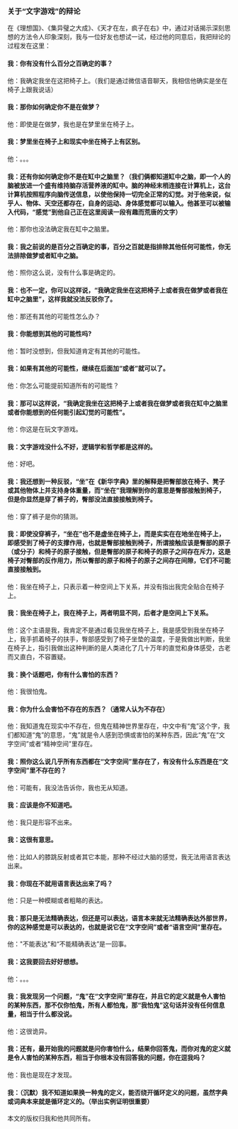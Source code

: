﻿### 关于“文字游戏”的辩论

在《理想国》、《集异璧之大成》、《天才在左，疯子在右》中，通过对话揭示深刻思想的方法令人印象深刻，我与一位好友也想试一试，经过他的同意后，我把辩论的过程发在这里：

#### 我：你有没有什么百分之百确定的事？

他：我确定我坐在这把椅子上。（我们是通过微信语音聊天，我相信他确实是坐在椅子上跟我说话）

#### 我：那你如何确定你不是在做梦？

他：即使是在做梦，我也是在梦里坐在椅子上。

#### 我：梦里坐在椅子上和现实中坐在椅子上有区别。

他：。。。

#### 我：还有你如何确定你不是在缸中之脑里？（我们俩都知道缸中之脑，即一个人的脑被放进一个盛有维持脑存活营养液的缸中。脑的神经末梢连接在计算机上，这台计算机按照程序向脑传送信息，以使他保持一切完全正常的幻觉。对于他来说，似乎人、物体、天空还都存在，自身的运动、身体感觉都可以输入。他甚至可以被输入代码，“感觉”到他自己正在这里阅读一段有趣而荒唐的文字）

他：那你也没法确定我在缸中之脑里。

#### 我：我之前说的是百分之百确定的事，百分之百就是指排除其他任何可能性，你无法排除做梦或者缸中之脑。

他：照你这么说，没有什么事是确定的。

#### 我：也不一定，你可以这样说，“我确定我坐在这把椅子上或者我在做梦或者我在缸中之脑里”，这样我就没法反驳你了。

他：那还有其他的可能性怎么办？

#### 我：你能想到其他的可能性吗?

他：暂时没想到，但我知道肯定有其他的可能性。

#### 我：如果有其他的可能性，继续在后面加“或者”就可以了。

他：你怎么可能提前知道所有的可能性？

#### 我：那可以这样说，“我确定我坐在这把椅子上或者我在做梦或者我在缸中之脑里或者你能想到的任何能引起幻觉的可能性”。

他：你这是在玩文字游戏。

#### 我：文字游戏没什么不好，逻辑学和哲学都是这样的。

他：好吧。

#### 我：我还想到一种反驳，“坐”在《新华字典》里的解释是把臀部放在椅子、凳子或其他物体上并支持身体重量，而“坐在”我理解到你的意思是臀部接触到椅子，但是你显然是穿了裤子的，臀部没法直接接触到椅子。

他：穿了裤子是你的猜测。

#### 我：即使没穿裤子，“坐在”也不是虚坐在椅子上，而是实实在在地坐在椅子上，即感受到了椅子的支撑作用，也就是臀部接触到椅子，所谓接触应该是臀部的原子（或分子）和椅子的原子接触，但是臀部的原子和椅子的原子之间存在斥力，这是椅子对臀部的反作用力，所以臀部的原子和椅子的原子之间存在间隙，它们不可能直接接触到。

他：我坐在椅子上，只表示着一种空间上下关系，并没有指出我完全贴合在椅子上。

#### 我：我坐在椅子上，我在椅子上，两者明显不同，后者才是空间上下关系。

他：这个主语是我，我肯定不是通过看见我坐在椅子上，我是感受到我坐在椅子上，我手抓着椅子的扶手，臀部感受到了椅子坐垫的温度，于是我做出判断，我坐在椅子上，指引我做出这种判断的是人类进化了几十万年的直觉和身体感受，古老而又直白，不容置疑。

#### 我：换个话题吧，你有什么害怕的东西？

他：我很怕鬼。

#### 我：你为什么会害怕不存在的东西？（通常人认为不存在）

他：我知道鬼在现实中不存在，但鬼在精神世界里存在，中文中有“鬼”这个字，我们都知道“鬼”的意思，“鬼”就是令人感到恐惧或害怕的某种东西，因此“鬼”在“文字空间”或者“精神空间”里存在。

#### 我：照你这么说几乎所有东西都在“文字空间”里存在了，有没有什么东西是在“文字空间”里不存在的？

他：可能有，我没法告诉你，我也无从知道。

#### 我：应该是你不知道吧。

他：我只是形容不出来。

#### 我：这很有意思。

他：比如人的膝跳反射或者其它本能，那种不经过大脑的感觉，我无法用语言表达出来。

#### 我：你现在不就用语言表达出来了吗？

他：只是一种模糊或者粗略的表达。

#### 我：那只是无法精确表达，但还是可以表达，语言本来就无法精确表达外部世界，你的这种感觉是可以表达的，也就是说它在“文字空间”或者“语言空间”里存在。

他："不能表达"和“不能精确表达”是一回事。

#### 我：这我要回去好好想想。

他：。。。

#### 我：我发现另一个问题，“鬼”在“文字空间”里存在，并且它的定义就是令人害怕的某种东西，那不仅你怕鬼，所有人都怕鬼，那“我怕鬼”这句话并没有任何信息量，相当于什么都没说。

他：这很诡异。

#### 我：还有，最开始我的问题就是问你害怕什么，结果你回答鬼，而你对鬼的定义就是令人害怕的某种东西，相当于你根本没有回答我的问题，你在逗我吗？

他：我也是现在才发现。

#### 我：（沉默）我不知道如果换一种鬼的定义，能否绕开循环定义的问题，虽然字典或词典本来就是循环定义的。（举出实例证明很重要）

本文的版权归我和他共同所有。
